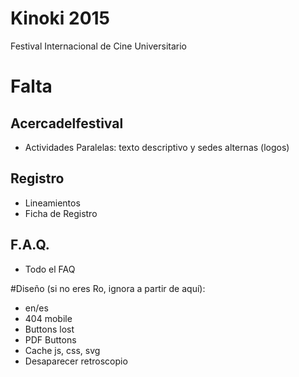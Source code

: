 # Kinoki 2015

Festival Internacional de Cine Universitario

# Falta

## Acercadelfestival
* Actividades Paralelas: texto descriptivo y sedes alternas (logos)

## Registro
* Lineamientos
* Ficha de Registro

## F.A.Q.
* Todo el FAQ

#Diseño (si no eres Ro, ignora a partir de aquí):
* en/es
* 404 mobile
* Buttons lost
* PDF Buttons
* Cache js, css, svg
* Desaparecer retroscopio